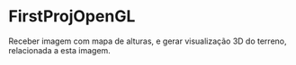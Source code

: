 # FirstProjOpenGL
Receber imagem com mapa de alturas, e gerar visualização 3D do terreno, relacionada a esta imagem.
